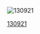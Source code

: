 ![130921](http://24.media.tumblr.com/48964791c44f4bd9e6f9c8af48d68cf9/tumblr_mtg7c9dyGb1qzt4vjo1_500.gif "130921")

[130921](http://24.media.tumblr.com/48964791c44f4bd9e6f9c8af48d68cf9/tumblr_mtg7c9dyGb1qzt4vjo1_500.gif "130921")
